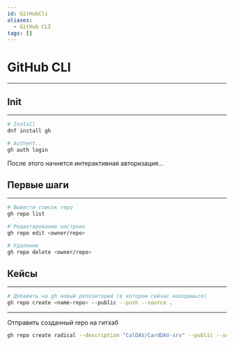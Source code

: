 ```yaml
---
id: GitHubCli
aliases:
  - GitHub CLI
tags: []
---
```

# GitHub CLI
---

## Init
---
```bash
# Install
dnf install gh

# Authent..
gh auth login
```
После этого начнется интерактивная авторизация...

## Первые шаги
---
```bash
# Вывести список repo
gh repo list

# Редактирование настроек
gh repo edit <owner/repo>

# Удаление
gh repo delete <owner/repo>
```

## Кейсы
---
```bash
# Добавить на gh новый репозиторий (в котором сейчас находишься)
gh repo create <name-repo> --public --push --source .
```

---
Отправить созданный repo на гитхаб
```bash
gh repo create radical --description "CalDAV/CardDAV-srv" --public --source=. --remote=origin --push
```




